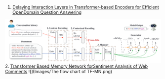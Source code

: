 1. [Delaying Interaction Layers in Transformer-based Encoders for Efficient OpenDomain Question Answering](https://arxiv.org/pdf/2010.08422.pdf)

![](Images/CMR.png)
2. [Transformer Based Memory Network forSentiment Analysis of Web Comments](https://ieeexplore.ieee.org/stamp/stamp.jsp?tp=&arnumber=8918438)
![](Images/The flow chart of TF-MN.png)
